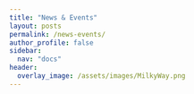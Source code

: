 ```yaml
---
title: "News & Events"
layout: posts
permalink: /news-events/
author_profile: false
sidebar:
  nav: "docs"
header:
  overlay_image: /assets/images/MilkyWay.png
---
```

